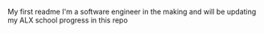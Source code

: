 My first readme
I'm a software engineer in the making and will be updating my ALX school progress in this repo
